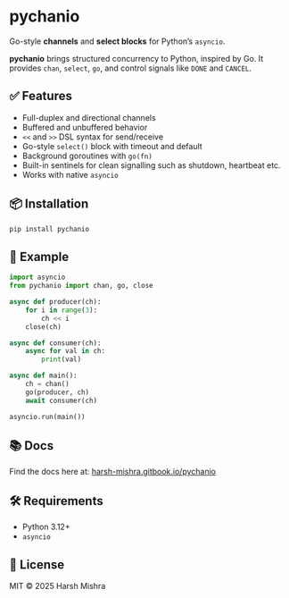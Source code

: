 # pychanio

Go-style **channels** and **select blocks** for Python’s `asyncio`.

**pychanio** brings structured concurrency to Python, inspired by Go. It provides `chan`, `select`, `go`, and control signals like `DONE` and `CANCEL`.

## ✅ Features

- Full-duplex and directional channels
- Buffered and unbuffered behavior
- `<<` and `>>` DSL syntax for send/receive
- Go-style `select()` block with timeout and default
- Background goroutines with `go(fn)`
- Built-in sentinels for clean signalling such as shutdown, heartbeat etc.
- Works with native `asyncio`

## 📦 Installation

```bash
pip install pychanio
```

## 🔁 Example

```python
import asyncio
from pychanio import chan, go, close

async def producer(ch):
    for i in range(3):
        ch << i
    close(ch)

async def consumer(ch):
    async for val in ch:
        print(val)

async def main():
    ch = chan()
    go(producer, ch)
    await consumer(ch)

asyncio.run(main())
```

## 📚 Docs

Find the docs here at: 
[harsh-mishra.gitbook.io/pychanio](https://harsh-mishra.gitbook.io/pychanio)

## 🛠 Requirements

* Python 3.12+
* `asyncio`

## 📄 License

MIT © 2025 Harsh Mishra
